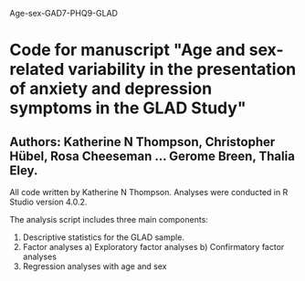 Age-sex-GAD7-PHQ9-GLAD

# Code for manuscript "Age and sex-related variability in the presentation of anxiety and depression symptoms in the GLAD Study" 
## Authors: Katherine N Thompson, Christopher Hübel, Rosa Cheeseman ... Gerome Breen, Thalia Eley. 

All code written by Katherine N Thompson. 
Analyses were conducted in R Studio version 4.0.2.

The analysis script includes three main components:
1. Descriptive statistics for the GLAD sample. 
2. Factor analyses
  a) Exploratory factor analyses
  b) Confirmatory factor analyses 
3. Regression analyses with age and sex




